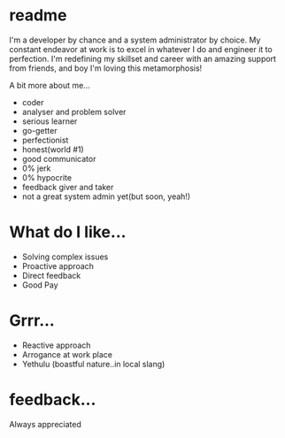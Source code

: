 # readme

I'm a developer by chance and a system administrator by choice. My constant endeavor at work is to excel in whatever I do and engineer it to perfection. I'm redefining my skillset and career with an amazing support from friends, and boy I'm loving this metamorphosis!

A bit more about me...
- coder
- analyser and problem solver
- serious learner
- go-getter
- perfectionist
- honest(world #1)
- good communicator
- 0% jerk
- 0% hypocrite
- feedback giver and taker
- not a great system admin yet(but soon, yeah!)

# What do I like...

- Solving complex issues
- Proactive approach
- Direct feedback
- Good Pay

# Grrr...

- Reactive approach
- Arrogance at work place
- Yethulu (boastful nature..in local slang)


# feedback...

Always appreciated


















